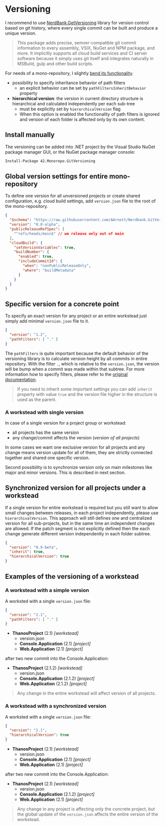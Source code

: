 # Versioning

I recommend to use [NerdBank.GetVersioning](https://github.com/dotnet/Nerdbank.GitVersioning) library for version control based on git history, where every single commit can be built and produce a unique version.

> This package adds precise, semver-compatible git commit information to every assembly, VSIX, NuGet and NPM package, and more. It implicitly supports all cloud build services and CI server software because it simply uses git itself and integrates naturally in MSBuild, gulp and other build scripts.

For needs of a mono-repository, I slightly [bend its functionality](https://github.com/akobr/Nerdbank.GitVersioning).

- possibility to specify inheritance behavior of path filters
  - an explicit behavior can be set by `pathFiltersInheritBehavior` property
- **hierarchical version**: the version in current directory structure is hierarchical and calculated independently per each sub-tree
  - must be explicitly set by `hierarchicalVersion` flag
  - When this option is enabled the functionality of path filters is ignored and version of each folder is affected only by its own content.

## Install manually

The versioning can be added into .NET project by the Visual Studio
NuGet package manager GUI, or the NuGet package manager console:

```bash
Install-Package 42.Monorepo.GitVersioning
```

## Global version settings for entire mono-repository

To define one version for all unversioned projects or create shared configuration, e.g. cloud build settings, add `version.json` file to the root of the mono-repository.

```json
{
  "$schema": "https://raw.githubusercontent.com/AArnott/Nerdbank.GitVersioning/master/src/NerdBank.GitVersioning/version.schema.json",
  "version": "0.8-alpha",
  "publicReleaseRefSpec": [
    "^refs/heads/main$" // we release only out of main
  ],
  "cloudBuild": {
    "setVersionVariables": true,
    "buildNumber": {
      "enabled": true,
      "includeCommitId": {
        "when": "nonPublicReleaseOnly",
        "where": "buildMetadata"
      }
    }
  }
}
```

## Specific version for a concrete point

To specify an exact version for any project or an entire workstead just simply add minimal `version.json` file to it.

```json
{
  "version": "1.2",
  "pathFilters": [ "." ]
}
```

The `pathFilters` is quite important because the default behavior of the versioning library is to calculate version height by all commits in entire repository. With the filter `.`, which is relative to the `version.json`, the version will be bump when a commit was made within that subtree. For more information how to specify filters, please refer to the [original documentation](https://github.com/dotnet/Nerdbank.GitVersioning/blob/master/doc/pathFilters.md).

> If you need to inherit some important settings you can add `inherit` property with value `true` and the version file higher in the structure is used as the parent.

### A workstead with single version

In case of a single version for a project group or workstead:

- all projects has the same version
- any change/commit affects the version (*version of all projects*)

In some cases we want one exclusive version for all projects and any change means version update for all of them, they are strictly connected together and shared one specific version.

Second possibility is to synchronize version only on main milestones like major and minor versions. This is described in next section.

## Synchronized version for all projects under a workstead

If a single version for entire workstead is required but you still want to allow small changes between releases, in each project independently, please use `hierarchivalVersion`. This approach will still defines one and centralized version for all sub-projects, but in the same time an independent changes are allowed. If the patch segment is not explicitly defined then the each change generate different version independently in each folder subtree.

```json
{
  "version": "0.9-beta",
  "inherit": true,
  "hierarchicalVersion": true
}
```

## Examples of the versioning of a workstead

### A workstead with a simple version

A worksted with a single `version.json` file:

```json
{
  "version": "2.1",
  "pathFilters": [ "." ]
}
```

- **ThanosProject** (2.1) *[workstead]*
  - version.json
  - **Console.Application** (2.1) *[project]*
  - **Web.Application** (2.1) *[project]*

after two new commit into the Console.Application:

- **ThanosProject** (2.1.2) *[workstead]*
  - version.json
  - **Console.Application** (2.1.2) *[project]*
  - **Web.Application** (2.1.2) *[project]*

> Any change in the entire workstead will affect version of all projects.

### A workstead with a synchronized version

A worksted with a single `version.json` file:

```json
{
  "version": "2.1",
  "hierarchicalVersion": true
}
```

- **ThanosProject** (2.1) *[workstead]*
  - version.json
  - **Console.Application** (2.1) *[project]*
  - **Web.Application** (2.1) *[project]*

after two new commit into the Console.Application:

- **ThanosProject** (2.1) *[workstead]*
  - version.json
  - **Console.Application** (2.1.2) *[project]*
  - **Web.Application** (2.1) *[project]*

> Any change in any project is affecting only the concrete project, but the global update of the `version.json` affects the entire version of the workstead.
